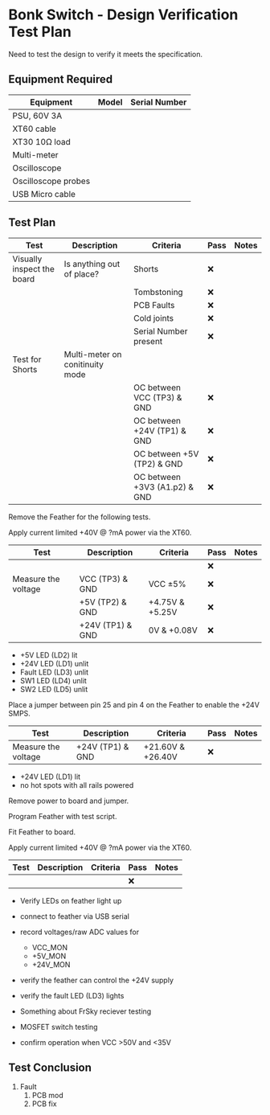 # Bonk Switch - Design Verification Test Plan
Need to test the design to verify it meets the specification.

## Equipment Required

|Equipment|Model|Serial Number|
|---------|-----|-------------|
|PSU, 60V 3A|||
|XT60 cable|||
|XT30 10Ω load|||
|Multi-meter|||
|Oscilloscope|||
|Oscilloscope probes|||
|USB Micro cable|||

## Test Plan

|Test|Description|Criteria|Pass |Notes|
|----|-----------|--------|-----|-----|
|Visually inspect the board|Is anything out of place?|Shorts|❌| |
|||Tombstoning|❌| |
|||PCB Faults|❌| |
|||Cold joints|❌| |
|||Serial Number present|❌| |
|Test for Shorts|Multi-meter on conitinuity mode||
|||OC between VCC (TP3) & GND|❌| |
|||OC between +24V (TP1) & GND|❌| |
|||OC between +5V (TP2) & GND|❌| |
|||OC between +3V3 (A1.p2) & GND|❌| |

Remove the Feather for the following tests.

Apply current limited +40V @ ?mA power via the XT60.

|Test|Description|Criteria|Pass |Notes|
|----|-----------|--------|-----|-----|
|    |           |        |❌| |
|Measure the voltage|VCC (TP3) & GND |VCC ±5%|❌| |
||+5V (TP2) & GND|+4.75V & +5.25V|❌| |
||+24V (TP1) & GND|0V & +0.08V|❌| |

* +5V LED (LD2) lit
* +24V LED (LD1) unlit
* Fault LED (LD3) unlit
* SW1 LED (LD4) unlit
* SW2 LED (LD5) unlit

Place a jumper between pin 25 and pin 4 on the Feather to enable the +24V SMPS.

|Test|Description|Criteria|Pass |Notes|
|----|-----------|--------|-----|-----|
|Measure the voltage|+24V (TP1) & GND |+21.60V & +26.40V|❌| |

* +24V LED (LD1) lit
* no hot spots with all rails powered

Remove power to board and jumper.

Program Feather with test script.

Fit Feather to board.

Apply current limited +40V @ ?mA power via the XT60.

|Test|Description|Criteria|Pass |Notes|
|----|-----------|--------|-----|-----|
|    |           |        |❌|     |


* Verify LEDs on feather light up
* connect to feather via USB serial
* record voltages/raw ADC values for
  * VCC_MON
  * +5V_MON
  * +24V_MON
* verify the feather can control the +24V supply
* verify the fault LED (LD3) lights

* Something about FrSky reciever testing

* MOSFET switch testing

* confirm operation when VCC >50V and <35V

## Test Conclusion

1. Fault
   1. PCB mod
   2. PCB fix
  


